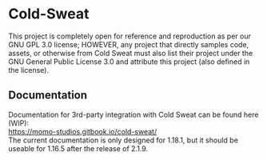 # Cold-Sweat
This project is completely open for reference and reproduction as per our GNU GPL 3.0 license; HOWEVER, any project that directly samples code, assets, or otherwise from Cold Sweat must also list their project under the GNU General Public License 3.0 and attribute this project (also defined in the license).

## Documentation
Documentation for 3rd-party integration with Cold Sweat can be found here (WIP):  
https://momo-studios.gitbook.io/cold-sweat/  
The current documentation is only designed for 1.18.1, but it should be useable for 1.16.5 after the release of 2.1.9.  
